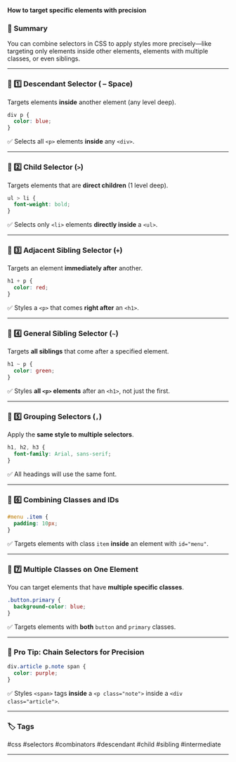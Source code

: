 
**How to target specific elements with precision**

### 🧠 Summary

You can combine selectors in CSS to apply styles more precisely—like targeting only elements inside other elements, elements with multiple classes, or even siblings.

---

### 🔹 1️⃣ Descendant Selector ( – Space)

Targets elements **inside** another element (any level deep).

```css
div p {
  color: blue;
}
```

✅ Selects all `<p>` elements **inside** any `<div>`.

---

### 🔸 2️⃣ Child Selector (`>`)

Targets elements that are **direct children** (1 level deep).

```css
ul > li {
  font-weight: bold;
}
```

✅ Selects only `<li>` elements **directly inside** a `<ul>`.

---

### 🔹 3️⃣ Adjacent Sibling Selector (`+`)

Targets an element **immediately after** another.

```css
h1 + p {
  color: red;
}
```

✅ Styles a `<p>` that comes **right after** an `<h1>`.

---

### 🔸 4️⃣ General Sibling Selector (`~`)

Targets **all siblings** that come after a specified element.

```css
h1 ~ p {
  color: green;
}
```

✅ Styles **all `<p>` elements** after an `<h1>`, not just the first.

---

### 🔹 5️⃣ Grouping Selectors (`,`)

Apply the **same style to multiple selectors**.

```css
h1, h2, h3 {
  font-family: Arial, sans-serif;
}
```

✅ All headings will use the same font.

---

### 🔸 6️⃣ Combining Classes and IDs

```css
#menu .item {
  padding: 10px;
}
```

✅ Targets elements with class `item` **inside** an element with `id="menu"`.

---

### 🔹 7️⃣ Multiple Classes on One Element

You can target elements that have **multiple specific classes**.

```css
.button.primary {
  background-color: blue;
}
```

✅ Targets elements with **both** `button` and `primary` classes.

---

### 📎 Pro Tip: Chain Selectors for Precision

```css
div.article p.note span {
  color: purple;
}
```

✅ Styles `<span>` tags **inside** a `<p class="note">` inside a `<div class="article">`.

---

### 🏷️ Tags

#css #selectors #combinators #descendant #child #sibling #intermediate 

---
